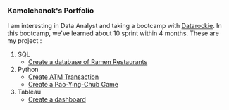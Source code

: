 ### Kamolchanok's Portfolio ###

I am interesting in Data Analyst and taking a bootcamp with [Datarockie](https://datarockie.com/).
In this bootcamp, we've learned about 10 sprint within 4 months.
These are my project :

1. SQL  
   + [Create a database of Ramen Restaurants](https://replit.com/@tttontann/SQLHomeworkBatch6#main.sql)
2. Python 
   + [Create ATM Transaction](https://datalore.jetbrains.com/view/notebook/M2WqL6U37RTJIHxnVQM1Zt)
   + [Create a Pao-Ying-Chub Game](https://datalore.jetbrains.com/view/notebook/fCLJkMA8AGY7xwNpyZUMKj)
3. Tableau 
   + [Create a dashboard](https://public.tableau.com/app/profile/tann3621/viz/Dashboard_Batch06/Dashboard1)
